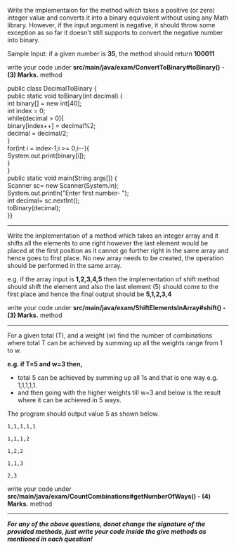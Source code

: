 Write the implementaion for the method which takes a positive (or zero) integer value and converts it into a binary equivalent without using any Math library.
However, if the input argument is negative, it should throw some exception as so far it doesn't still supports 
to convert the negative number into binary. 


Sample Input:  if a given number is <b>35</b>, the method should return <b>100011</b> 


write your code under <b> src/main/java/exam/ConvertToBinary#toBinary() - (3) Marks.</b> method

public class DecimalToBinary
{    
    public static void toBinary(int decimal)
    {    
      int binary[] = new int[40];    
      int index = 0;    
      while(decimal > 0){    
        binary[index++] = decimal%2;    
        decimal = decimal/2;    
     }    
      for(int i = index-1;i >= 0;i--){    
       System.out.print(binary[i]);    
     }    
}    
public static void main(String args[])
{      
   Scanner sc= new Scanner(System.in);      
  System.out.println("Enter first number- ");  
  int decimal= sc.nextInt();   
   toBinary(decimal);     
}}  

----------------

Write the implementation of a method which takes an integer array and it shifts all the elements to one right 
however the last element would be placed at the first position as it cannot go further right in the same array and hence goes to first place.
No new array needs to be created, the operation should be performed in the same array.

e.g. if the array input is <b>1,2,3,4,5</b>
then the implementation of shift method should shift the element and also the last element (5) should come to the first place 
and hence the final output should be <b>5,1,2,3,4</b> 

write your code under <b> src/main/java/exam/ShiftElementsInArray#shift() - (3) Marks.</b> method

----------------


For a given total (T), and a weight (w) find the number of combinations where total T can be achieved by summing up
all the weights range from 1 to w.

<b> e.g. if T=5 and w=3 then, </b>

 - total 5 can be achieved by summing up all 1s and that is one way e.g. 1,1,1,1,1.
 - and then going with the higher weights till w=3 and below is the result where it can be achieved in 5 ways.
 
 The program should output value 5 as shown below.

`1,1,1,1,1`

`1,1,1,2`

`1,2,2`

`1,1,3`

`2,3`

write your code under <b> src/main/java/exam/CountCombinations#getNumberOfWays() - (4) Marks.</b> method



-----

<b><i>For any of the above questions, donot change the signature of the provided methods, 
just write your code inside the give methods as mentioned in each question!</i></b>
